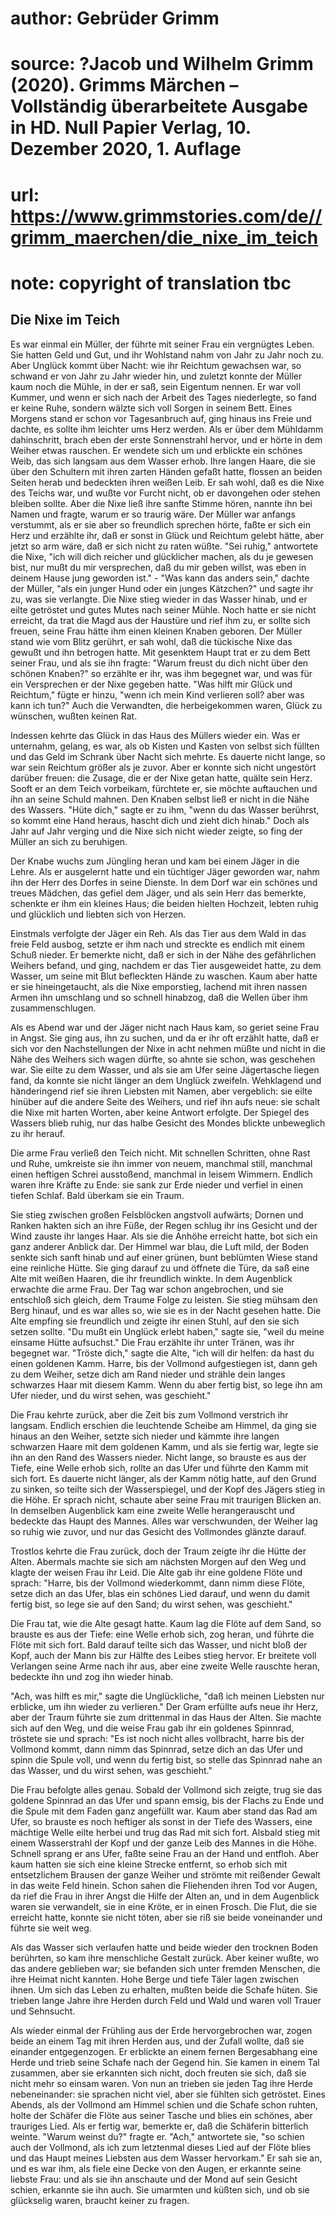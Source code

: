 # author: Gebrüder Grimm
# source: ?Jacob und Wilhelm Grimm (2020). Grimms Märchen – Vollständig überarbeitete Ausgabe in HD. Null Papier Verlag, 10. Dezember 2020, 1. Auflage
# url: https://www.grimmstories.com/de//grimm_maerchen/die_nixe_im_teich
# note: copyright of translation tbc

## Die Nixe im Teich 

Es war einmal ein Müller, der führte mit seiner Frau ein vergnügtes
Leben. Sie hatten Geld und Gut, und ihr Wohlstand nahm von Jahr zu Jahr
noch zu. Aber Unglück kommt über Nacht: wie ihr Reichtum gewachsen war,
so schwand er von Jahr zu Jahr wieder hin, und zuletzt konnte der Müller
kaum noch die Mühle, in der er saß, sein Eigentum nennen. Er war voll
Kummer, und wenn er sich nach der Arbeit des Tages niederlegte, so fand
er keine Ruhe, sondern wälzte sich voll Sorgen in seinem Bett. Eines
Morgens stand er schon vor Tagesanbruch auf, ging hinaus ins Freie und
dachte, es sollte ihm leichter ums Herz werden. Als er über dem Mühldamm
dahinschritt, brach eben der erste Sonnenstrahl hervor, und er hörte in
dem Weiher etwas rauschen. Er wendete sich um und erblickte ein schönes
Weib, das sich langsam aus dem Wasser erhob. Ihre langen Haare, die sie
über den Schultern mit ihren zarten Händen gefaßt hatte, flossen an
beiden Seiten herab und bedeckten ihren weißen Leib. Er sah wohl, daß es
die Nixe des Teichs war, und wußte vor Furcht nicht, ob er davongehen
oder stehen bleiben sollte. Aber die Nixe ließ ihre sanfte Stimme hören,
nannte ihn bei Namen und fragte, warum er so traurig wäre. Der Müller
war anfangs verstummt, als er sie aber so freundlich sprechen hörte,
faßte er sich ein Herz und erzählte ihr, daß er sonst in Glück und
Reichtum gelebt hätte, aber jetzt so arm wäre, daß er sich nicht zu
raten wüßte. "Sei ruhig," antwortete die Nixe, "ich will dich reicher
und glücklicher machen, als du je gewesen bist, nur mußt du mir
versprechen, daß du mir geben willst, was eben in deinem Hause jung
geworden ist." - "Was kann das anders sein," dachte der Müller, "als
ein junger Hund oder ein junges Kätzchen?" und sagte ihr zu, was sie
verlangte. Die Nixe stieg wieder in das Wasser hinab, und er eilte
getröstet und gutes Mutes nach seiner Mühle. Noch hatte er sie nicht
erreicht, da trat die Magd aus der Haustüre und rief ihm zu, er sollte
sich freuen, seine Frau hätte ihm einen kleinen Knaben geboren. Der
Müller stand wie vom Blitz gerührt, er sah wohl, daß die tückische Nixe
das gewußt und ihn betrogen hatte. Mit gesenktem Haupt trat er zu dem
Bett seiner Frau, und als sie ihn fragte: "Warum freust du dich nicht
über den schönen Knaben?" so erzählte er ihr, was ihm begegnet war, und
was für ein Versprechen er der Nixe gegeben hatte. "Was hilft mir Glück
und Reichtum," fügte er hinzu, "wenn ich mein Kind verlieren soll?
aber was kann ich tun?" Auch die Verwandten, die herbeigekommen waren,
Glück zu wünschen, wußten keinen Rat.

Indessen kehrte das Glück in das Haus des Müllers wieder ein. Was er
unternahm, gelang, es war, als ob Kisten und Kasten von selbst sich
füllten und das Geld im Schrank über Nacht sich mehrte. Es dauerte nicht
lange, so war sein Reichtum größer als je zuvor. Aber er konnte sich
nicht ungestört darüber freuen: die Zusage, die er der Nixe getan hatte,
quälte sein Herz. Sooft er an dem Teich vorbeikam, fürchtete er, sie
möchte auftauchen und ihn an seine Schuld mahnen. Den Knaben selbst ließ
er nicht in die Nähe des Wassers. "Hüte dich," sagte er zu ihm, "wenn
du das Wasser berührst, so kommt eine Hand heraus, hascht dich und zieht
dich hinab." Doch als Jahr auf Jahr verging und die Nixe sich nicht
wieder zeigte, so fing der Müller an sich zu beruhigen.

Der Knabe wuchs zum Jüngling heran und kam bei einem Jäger in die Lehre.
Als er ausgelernt hatte und ein tüchtiger Jäger geworden war, nahm ihn
der Herr des Dorfes in seine Dienste. In dem Dorf war ein schönes und
treues Mädchen, das gefiel dem Jäger, und als sein Herr das bemerkte,
schenkte er ihm ein kleines Haus; die beiden hielten Hochzeit, lebten
ruhig und glücklich und liebten sich von Herzen.

Einstmals verfolgte der Jäger ein Reh. Als das Tier aus dem Wald in das
freie Feld ausbog, setzte er ihm nach und streckte es endlich mit einem
Schuß nieder. Er bemerkte nicht, daß er sich in der Nähe des
gefährlichen Weihers befand, und ging, nachdem er das Tier ausgeweidet
hatte, zu dem Wasser, um seine mit Blut befleckten Hände zu waschen.
Kaum aber hatte er sie hineingetaucht, als die Nixe emporstieg, lachend
mit ihren nassen Armen ihn umschlang und so schnell hinabzog, daß die
Wellen über ihm zusammenschlugen.

Als es Abend war und der Jäger nicht nach Haus kam, so geriet seine Frau
in Angst. Sie ging aus, ihn zu suchen, und da er ihr oft erzählt hatte,
daß er sich vor den Nachstellungen der Nixe in acht nehmen müßte und
nicht in die Nähe des Weihers sich wagen dürfte, so ahnte sie schon, was
geschehen war. Sie eilte zu dem Wasser, und als sie am Ufer seine
Jägertasche liegen fand, da konnte sie nicht länger an dem Unglück
zweifeln. Wehklagend und händeringend rief sie ihren Liebsten mit Namen,
aber vergeblich: sie eilte hinüber auf die andere Seite des Weihers, und
rief ihn aufs neue: sie schalt die Nixe mit harten Worten, aber keine
Antwort erfolgte. Der Spiegel des Wassers blieb ruhig, nur das halbe
Gesicht des Mondes blickte unbeweglich zu ihr herauf.

Die arme Frau verließ den Teich nicht. Mit schnellen Schritten, ohne
Rast und Ruhe, umkreiste sie ihn immer von neuem, manchmal still,
manchmal einen heftigen Schrei ausstoßend, manchmal in leisem Wimmern.
Endlich waren ihre Kräfte zu Ende: sie sank zur Erde nieder und verfiel
in einen tiefen Schlaf. Bald überkam sie ein Traum.

Sie stieg zwischen großen Felsblöcken angstvoll aufwärts; Dornen und
Ranken hakten sich an ihre Füße, der Regen schlug ihr ins Gesicht und
der Wind zauste ihr langes Haar. Als sie die Anhöhe erreicht hatte, bot
sich ein ganz anderer Anblick dar. Der Himmel war blau, die Luft mild,
der Boden senkte sich sanft hinab und auf einer grünen, bunt beblümten
Wiese stand eine reinliche Hütte. Sie ging darauf zu und öffnete die
Türe, da saß eine Alte mit weißen Haaren, die ihr freundlich winkte. In
dem Augenblick erwachte die arme Frau. Der Tag war schon angebrochen,
und sie entschloß sich gleich, dem Traume Folge zu leisten. Sie stieg
mühsam den Berg hinauf, und es war alles so, wie sie es in der Nacht
gesehen hatte. Die Alte empfing sie freundlich und zeigte ihr einen
Stuhl, auf den sie sich setzen sollte. "Du mußt ein Unglück erlebt
haben," sagte sie, "weil du meine einsame Hütte aufsuchst." Die Frau
erzählte ihr unter Tränen, was ihr begegnet war. "Tröste dich," sagte
die Alte, "ich will dir helfen: da hast du einen goldenen Kamm. Harre,
bis der Vollmond aufgestiegen ist, dann geh zu dem Weiher, setze dich am
Rand nieder und strähle dein langes schwarzes Haar mit diesem Kamm. Wenn
du aber fertig bist, so lege ihn am Ufer nieder, und du wirst sehen, was
geschieht."

Die Frau kehrte zurück, aber die Zeit bis zum Vollmond verstrich ihr
langsam. Endlich erschien die leuchtende Scheibe am Himmel, da ging sie
hinaus an den Weiher, setzte sich nieder und kämmte ihre langen
schwarzen Haare mit dem goldenen Kamm, und als sie fertig war, legte sie
ihn an den Rand des Wassers nieder. Nicht lange, so brauste es aus der
Tiefe, eine Welle erhob sich, rollte an das Ufer und führte den Kamm mit
sich fort. Es dauerte nicht länger, als der Kamm nötig hatte, auf den
Grund zu sinken, so teilte sich der Wasserspiegel, und der Kopf des
Jägers stieg in die Höhe. Er sprach nicht, schaute aber seine Frau mit
traurigen Blicken an. In demselben Augenblick kam eine zweite Welle
herangerauscht und bedeckte das Haupt des Mannes. Alles war
verschwunden, der Weiher lag so ruhig wie zuvor, und nur das Gesicht des
Vollmondes glänzte darauf.

Trostlos kehrte die Frau zurück, doch der Traum zeigte ihr die Hütte der
Alten. Abermals machte sie sich am nächsten Morgen auf den Weg und
klagte der weisen Frau ihr Leid. Die Alte gab ihr eine goldene Flöte und
sprach: "Harre, bis der Vollmond wiederkommt, dann nimm diese Flöte,
setze dich an das Ufer, blas ein schönes Lied darauf, und wenn du damit
fertig bist, so lege sie auf den Sand; du wirst sehen, was geschieht."

Die Frau tat, wie die Alte gesagt hatte. Kaum lag die Flöte auf dem
Sand, so brauste es aus der Tiefe: eine Welle erhob sich, zog heran, und
führte die Flöte mit sich fort. Bald darauf teilte sich das Wasser, und
nicht bloß der Kopf, auch der Mann bis zur Hälfte des Leibes stieg
hervor. Er breitete voll Verlangen seine Arme nach ihr aus, aber eine
zweite Welle rauschte heran, bedeckte ihn und zog ihn wieder hinab.

"Ach, was hilft es mir," sagte die Unglückliche, "daß ich meinen
Liebsten nur erblicke, um ihn wieder zu verlieren." Der Gram erfüllte
aufs neue ihr Herz, aber der Traum führte sie zum drittenmal in das Haus
der Alten. Sie machte sich auf den Weg, und die weise Frau gab ihr ein
goldenes Spinnrad, tröstete sie und sprach: "Es ist noch nicht alles
vollbracht, harre bis der Vollmond kommt, dann nimm das Spinnrad, setze
dich an das Ufer und spinn die Spule voll, und wenn du fertig bist, so
stelle das Spinnrad nahe an das Wasser, und du wirst sehen, was
geschieht."

Die Frau befolgte alles genau. Sobald der Vollmond sich zeigte, trug sie
das goldene Spinnrad an das Ufer und spann emsig, bis der Flachs zu Ende
und die Spule mit dem Faden ganz angefüllt war. Kaum aber stand das Rad
am Ufer, so brauste es noch heftiger als sonst in der Tiefe des Wassers,
eine mächtige Welle eilte herbei und trug das Rad mit sich fort. Alsbald
stieg mit einem Wasserstrahl der Kopf und der ganze Leib des Mannes in
die Höhe. Schnell sprang er ans Ufer, faßte seine Frau an der Hand und
entfloh. Aber kaum hatten sie sich eine kleine Strecke entfernt, so
erhob sich mit entsetzlichem Brausen der ganze Weiher und strömte mit
reißender Gewalt in das weite Feld hinein. Schon sahen die Fliehenden
ihren Tod vor Augen, da rief die Frau in ihrer Angst die Hilfe der Alten
an, und in dem Augenblick waren sie verwandelt, sie in eine Kröte, er in
einen Frosch. Die Flut, die sie erreicht hatte, konnte sie nicht töten,
aber sie riß sie beide voneinander und führte sie weit weg.

Als das Wasser sich verlaufen hatte und beide wieder den trocknen Boden
berührten, so kam ihre menschliche Gestalt zurück. Aber keiner wußte, wo
das andere geblieben war; sie befanden sich unter fremden Menschen, die
ihre Heimat nicht kannten. Hohe Berge und tiefe Täler lagen zwischen
ihnen. Um sich das Leben zu erhalten, mußten beide die Schafe hüten. Sie
trieben lange Jahre ihre Herden durch Feld und Wald und waren voll
Trauer und Sehnsucht.

Als wieder einmal der Frühling aus der Erde hervorgebrochen war, zogen
beide an einem Tag mit ihren Herden aus, und der Zufall wollte, daß sie
einander entgegenzogen. Er erblickte an einem fernen Bergesabhang eine
Herde und trieb seine Schafe nach der Gegend hin. Sie kamen in einem Tal
zusammen, aber sie erkannten sich nicht, doch freuten sie sich, daß sie
nicht mehr so einsam waren. Von nun an trieben sie jeden Tag ihre Herde
nebeneinander: sie sprachen nicht viel, aber sie fühlten sich getröstet.
Eines Abends, als der Vollmond am Himmel schien und die Schafe schon
ruhten, holte der Schäfer die Flöte aus seiner Tasche und blies ein
schönes, aber trauriges Lied. Als er fertig war, bemerkte er, daß die
Schäferin bitterlich weinte. "Warum weinst du?" fragte er. "Ach,"
antwortete sie, "so schien auch der Vollmond, als ich zum letztenmal
dieses Lied auf der Flöte blies und das Haupt meines Liebsten aus dem
Wasser hervorkam." Er sah sie an, und es war ihm, als fiele eine Decke
von den Augen, er erkannte seine liebste Frau: und als sie ihn anschaute
und der Mond auf sein Gesicht schien, erkannte sie ihn auch. Sie
umarmten und küßten sich, und ob sie glückselig waren, braucht keiner zu
fragen.
